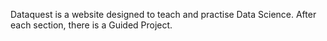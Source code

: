 Dataquest is a website designed to teach and practise Data Science. After each section, there is a Guided Project.
